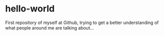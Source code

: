 # hello-world
First repository of myself at Github, trying to get a better understanding of what people around me are talking about...
